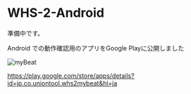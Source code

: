 WHS-2-Android
=============

準備中です。

Android での動作確認用のアプリをGoogle Playに公開しました  

![myBeat](http://em.uniontool.co.jp/sensor/android/ic_launcher.png)

https://play.google.com/store/apps/details?id=jp.co.uniontool.whs2mybeat&hl=ja
